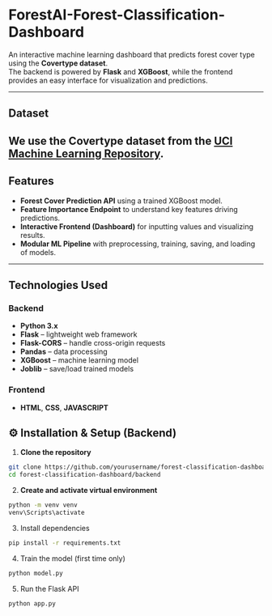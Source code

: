 # ForestAI-Forest-Classification-Dashboard

An interactive machine learning dashboard that predicts forest cover type using the **Covertype dataset**.  
The backend is powered by **Flask** and **XGBoost**, while the frontend provides an easy interface for visualization and predictions.

---

## Dataset
We use the **Covertype dataset** from the [UCI Machine Learning Repository](https://archive.ics.uci.edu/ml/datasets/Covertype).  
---

## Features

- **Forest Cover Prediction API** using a trained XGBoost model.
- **Feature Importance Endpoint** to understand key features driving predictions.
- **Interactive Frontend (Dashboard)** for inputting values and visualizing results.
- **Modular ML Pipeline** with preprocessing, training, saving, and loading of models.

---

## Technologies Used

### Backend
- **Python 3.x**
- **Flask** – lightweight web framework
- **Flask-CORS** – handle cross-origin requests
- **Pandas** – data processing
- **XGBoost** – machine learning model
- **Joblib** – save/load trained models

### Frontend
- **HTML**, **CSS**, **JAVASCRIPT**

## ⚙️ Installation & Setup (Backend)

1. **Clone the repository**
```bash
git clone https://github.com/yourusername/forest-classification-dashboard.git
cd forest-classification-dashboard/backend
```

2. **Create and activate virtual environment**
```bash
python -m venv venv
venv\Scripts\activate
```

3. Install dependencies
```bash
pip install -r requirements.txt
```

4. Train the model (first time only)
```bash
python model.py
```

5. Run the Flask API
```bash
python app.py
```


